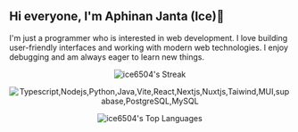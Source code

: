 ## Hi everyone, I'm Aphinan Janta (Ice)👋
I'm just a programmer who is interested in web development. I love building user-friendly interfaces and working with modern web technologies. I enjoy debugging and am always eager to learn new things.

<div align="center">
 
![ice6504's Streak](https://github-readme-streak-stats.herokuapp.com?user=ice6504&theme=transparent&hide_border=true&border_radius=0)
 
![Typescript,Nodejs,Python,Java,Vite,React,Nextjs,Nuxtjs,Taiwind,MUI,supabase,PostgreSQL,MySQL](https://skillicons.dev/icons?i=ts,nodejs,python,java,vite,react,nextjs,nuxtjs,tailwind,mui,supabase,postgresql,mysql)

![ice6504's Top Languages](https://github-readme-stats.vercel.app/api/top-langs?username=ice6504&layout=compact&langs_count=8&theme=transparent&card_width=700&hide_border=true)

</div>

